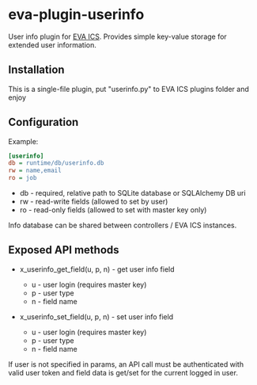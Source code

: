 # eva-plugin-userinfo

User info plugin for [EVA ICS](https://www.eva-ics.com/). Provides simple
key-value storage for extended user information.

## Installation

This is a single-file plugin, put "userinfo.py" to EVA ICS plugins folder and
enjoy

## Configuration

Example:

```ini
[userinfo]
db = runtime/db/userinfo.db
rw = name,email
ro = job
```

* db - required, relative path to SQLite database or SQLAlchemy DB uri
* rw - read-write fields (allowed to set by user)
* ro - read-only fields (allowed to set with master key only)

Info database can be shared between controllers / EVA ICS instances.

## Exposed API methods

* x_userinfo_get_field(u, p, n) - get user info field

    * u - user login (requires master key)
    * p - user type
    * n - field name

* x_userinfo_set_field(u, p, n) - set user info field

    * u - user login (requires master key)
    * p - user type
    * n - field name

If user is not specified in params, an API call must be authenticated with
valid user token and field data is get/set for the current logged in user.
